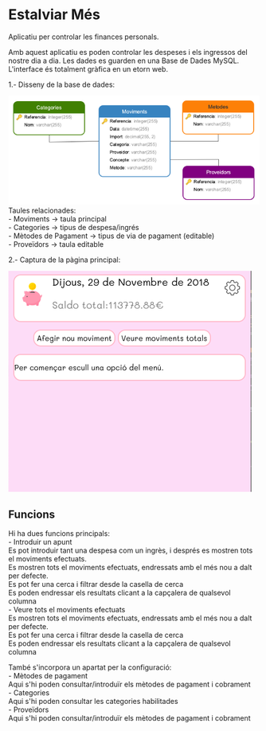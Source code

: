 # Estalviar Més #

Aplicatiu per controlar les finances personals.

Amb aquest aplicatiu es poden controlar les despeses i els ingressos del nostre dia a dia.
Les dades es guarden en una Base de Dades MySQL.<br>
L'interface és totalment gràfica en un etorn web.

 1.- Disseny de la base de dades:

 ![Screenshot](images/BD.png)<br>
    Taules relacionades:<br>
        - Moviments -> taula principal<br>
        - Categories -> tipus de despesa/ingrés<br>
        - Mètodes de Pagament -> tipus de via de pagament (editable)<br>
        - Proveïdors -> taula editable

 2.- Captura de la pàgina principal:
 
![Screenshot](images/screenshot_1.png)

## Funcions ##

Hi ha dues funcions principals:<br>
    - Introduir un apunt<br>
        Es pot introduir tant una despesa com un ingrès, i després es mostren tots el moviments efectuats.<br>
        Es mostren tots el moviments efectuats, endressats amb el més nou a dalt per defecte.<br>
        Es pot fer una cerca i filtrar desde la casella de cerca<br>
        Es poden endressar els resultats clicant a la capçalera de qualsevol columna<br>
    - Veure tots el moviments efectuats<br>
        Es mostren tots el moviments efectuats, endressats amb el més nou a dalt per defecte.<br>
        Es pot fer una cerca i filtrar desde la casella de cerca<br>
        Es poden endressar els resultats clicant a la capçalera de qualsevol columna<br>

També s'incorpora un apartat per la configuració:<br>
    - Mètodes de pagament<br>
        Aqui s'hi poden consultar/introduïr els mètodes de pagament i cobrament<br>
    - Categories<br>
        Aqui s'hi poden consultar les categories habilitades<br>
    - Proveïdors<br>
        Aqui s'hi poden consultar/introduïr els mètodes de pagament i cobrament<br>

